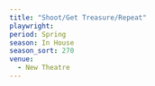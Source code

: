 ```yaml
---
title: "Shoot/Get Treasure/Repeat"
playwright:
period: Spring
season: In House
season_sort: 270
venue:
  - New Theatre
---
```

